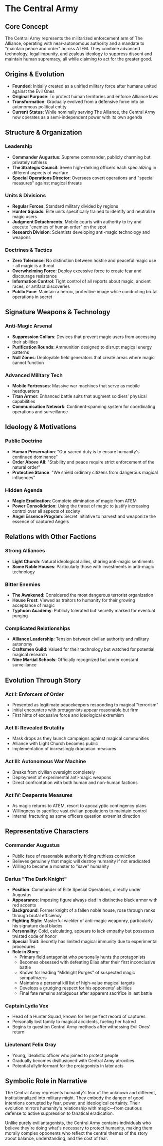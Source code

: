 # The Central Army

## Core Concept
The Central Army represents the militarized enforcement arm of The Alliance, operating with near-autonomous authority and a mandate to "maintain peace and order" across ATEM. They combine advanced technology, legal impunity, and zealous ideology to suppress dissent and maintain human supremacy, all while claiming to act for the greater good.

## Origins & Evolution
- **Founded**: Initially created as a unified military force after humans united against the Evil Ones
- **Original Purpose**: To protect human territories and enforce Alliance laws
- **Transformation**: Gradually evolved from a defensive force into an autonomous political entity
- **Current Status**: While nominally serving The Alliance, the Central Army now operates as a semi-independent power with its own agenda

## Structure & Organization

### Leadership
- **Commander Augustus**: Supreme commander, publicly charming but privately ruthless
- **The Strategic Council**: Seven high-ranking officers each specializing in different aspects of warfare
- **Special Operations Director**: Oversees covert operations and "special measures" against magical threats

### Units & Divisions
- **Regular Forces**: Standard military divided by regions
- **Hunter Squads**: Elite units specifically trained to identify and neutralize magic users
- **Judgment Detachments**: Mobile courts with authority to try and execute "enemies of human order" on the spot
- **Research Division**: Scientists developing anti-magic technology and weapons

### Doctrines & Tactics
- **Zero Tolerance**: No distinction between hostile and peaceful magic use - all magic is a threat
- **Overwhelming Force**: Deploy excessive force to create fear and discourage resistance
- **Information Control**: Tight control of all reports about magic, ancient races, or artifact discoveries
- **Public Face**: Maintain a heroic, protective image while conducting brutal operations in secret

## Signature Weapons & Technology

### Anti-Magic Arsenal
- **Suppression Collars**: Devices that prevent magic users from accessing their abilities
- **Purification Rounds**: Ammunition designed to disrupt magical energy patterns
- **Null Zones**: Deployable field generators that create areas where magic cannot function

### Advanced Military Tech
- **Mobile Fortresses**: Massive war machines that serve as mobile headquarters
- **Titan Armor**: Enhanced battle suits that augment soldiers' physical capabilities
- **Communication Network**: Continent-spanning system for coordinating operations and surveillance

## Ideology & Motivations

### Public Doctrine
- **Human Preservation**: "Our sacred duty is to ensure humanity's continued dominance"
- **Order Above All**: "Stability and peace require strict enforcement of the natural order"
- **Protective Stance**: "We shield ordinary citizens from dangerous magical influences"

### Hidden Agenda
- **Magic Eradication**: Complete elimination of magic from ATEM
- **Power Consolidation**: Using the threat of magic to justify increasing control over all aspects of society
- **Angel Essence Program**: Secret initiative to harvest and weaponize the essence of captured Angels

## Relations with Other Factions

### Strong Alliances
- **Light Church**: Natural ideological allies, sharing anti-magic sentiments
- **Some Noble Houses**: Particularly those with investments in anti-magic technology

### Bitter Enemies
- **The Awakened**: Considered the most dangerous terrorist organization
- **House Frost**: Viewed as traitors to humanity for their growing acceptance of magic
- **Typhoon Academy**: Publicly tolerated but secretly marked for eventual purging

### Complicated Relationships
- **Alliance Leadership**: Tension between civilian authority and military autonomy
- **Craftsmen Guild**: Valued for their technology but watched for potential magical research
- **Nine Martial Schools**: Officially recognized but under constant surveillance

## Evolution Through Story

### Act I: Enforcers of Order
- Presented as legitimate peacekeepers responding to magical "terrorism"
- Initial encounters with protagonists appear reasonable but firm
- First hints of excessive force and ideological extremism

### Act II: Revealed Brutality
- Mask drops as they launch campaigns against magical communities
- Alliance with Light Church becomes public
- Implementation of increasingly draconian measures

### Act III: Autonomous War Machine
- Breaks from civilian oversight completely
- Deployment of experimental anti-magic weapons
- Direct confrontation with both human and non-human factions

### Act IV: Desperate Measures
- As magic returns to ATEM, resort to apocalyptic contingency plans
- Willingness to sacrifice vast civilian populations to maintain control
- Internal fracturing as some officers question extremist direction

## Representative Characters

### Commander Augustus
- Public face of reasonable authority hiding ruthless conviction
- Believes genuinely that magic will destroy humanity if not eradicated
- Willing to become a monster to "save" humanity

### Darius "The Dark Knight"
- **Position**: Commander of Elite Special Operations, directly under Augustus
- **Appearance**: Imposing figure always clad in distinctive black armor with red accents
- **Background**: Former knight of a fallen noble house, rose through ranks through brutal efficiency
- **Fighting Style**: Masterful wielder of anti-magic weaponry, particularly his signature dual blades
- **Personality**: Cold, calculating, appears to lack empathy but possesses twisted code of honor
- **Special Trait**: Secretly has limited magical immunity due to experimental procedures
- **Role in Story**: 
  - Primary field antagonist who personally hunts the protagonists
  - Becomes obsessed with defeating Elias after their first inconclusive battle
  - Known for leading "Midnight Purges" of suspected magic sympathizers
  - Maintains a personal kill list of high-value magical targets
  - Develops a grudging respect for his opponents' abilities
  - Final fate remains ambiguous after apparent sacrifice in last battle

### Captain Lydia Vex
- Head of a Hunter Squad, known for her perfect record of captures
- Personally lost family to magical accidents, fueling her hatred
- Begins to question Central Army methods after witnessing Evil Ones' return

### Lieutenant Felix Gray
- Young, idealistic officer who joined to protect people
- Gradually becomes disillusioned with Central Army atrocities
- Potential ally/informant for the protagonists in later acts

## Symbolic Role in Narrative
The Central Army represents humanity's fear of the unknown and different, institutionalized into military might. They embody the danger of good intentions corrupted by fear, power, and ideological certainty. Their evolution mirrors humanity's relationship with magic—from cautious defense to active suppression to fanatical eradication.

Unlike purely evil antagonists, the Central Army contains individuals who believe they're doing what's necessary to protect humanity, making them morally complex opponents who reflect the central themes of the story about balance, understanding, and the cost of fear.
